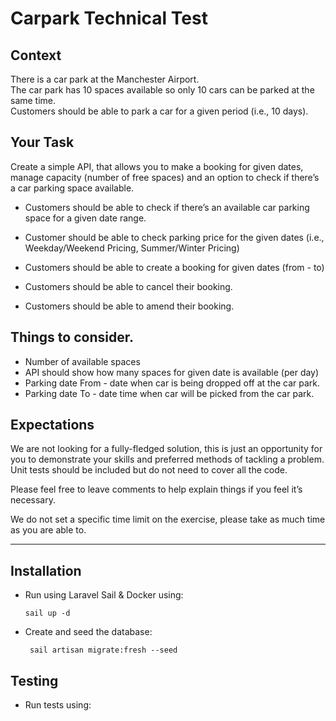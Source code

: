 # Carpark Technical Test

## Context

There is a car park at the Manchester Airport.\
The car park has 10 spaces available so only 10 cars can be parked at the same time. \
Customers should be able to park a car for a given period (i.e., 10 days).

## Your Task

Create a simple API, that allows you to make a booking for given dates, manage capacity
(number of free spaces) and an option to check if there’s a car parking space available.



- Customers should be able to check if there’s an available car parking space for a given
date range.

- Customer should be able to check parking price for the given dates (i.e.,
Weekday/Weekend Pricing, Summer/Winter Pricing)
- Customers should be able to create a booking for given dates (from - to)
- Customers should be able to cancel their booking.
- Customers should be able to amend their booking.

## Things to consider.

- Number of available spaces
- API should show how many spaces for given date is available (per day)
- Parking date From - date when car is being dropped off at the car park.
- Parking date To - date time when car will be picked from the car park.

## Expectations

We are not looking for a fully-fledged solution, this is just an opportunity for you to
demonstrate your skills and preferred methods of tackling a problem. \
Unit tests should be included but do not need to cover all the code.

Please feel free to leave comments to help explain things if you feel it’s necessary.

We do not set a specific time limit on the exercise, please take as much time as you are able to.


---

## Installation

- Run using Laravel Sail & Docker using:

    ```shell
    sail up -d
    ```
- Create and seed the database: 

    ```shell
     sail artisan migrate:fresh --seed
    ```
  
## Testing

- Run tests using:
```shell

```
